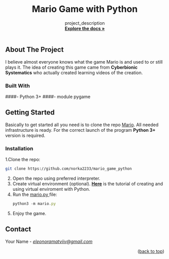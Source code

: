 <br />
<h1 align="center">Mario Game with Python</h1>

  <p align="center">
    project_description
    <br />
    <a href="https://github.com/norka2233/mario_game_python"><strong>Explore the docs »</strong></a>
    <br />
    <br />
  </p>
</div>


<!-- ABOUT THE PROJECT -->
## About The Project

I believe almost everyone knows what the game Mario is and used to or still plays it.
The idea of creating this game came from <b>Cyberbionic Systematics</b> who actually created learning videos of the creation.




### Built With

####- Python 3+
####- module pygame


## Getting Started

Basically to get started all you need is to clone the repo <a href="https://github.com/norka2233/mario_game_python" target="_blank">Mario</a>.
All needed infrastructure is ready. For the correct launch of the program <b> Python 3+ </b> version is required.


### Installation

1.Clone the repo:
   ```sh
   git clone https://github.com/norka2233/mario_game_python
   ```
2. Open the repo using preferred interpreter.
3. Create virtual environment (optional).     <a href="https://docs.python.org/3/library/venv.html"><strong>Here</strong></a> is the tutorial of creating and using virtual enviroment with Python.
4. Run the <u> mario.py </u> file:
   ```js
   python3 -m mario.py
   ```
5. Enjoy the game.

## Contact

Your Name - <i>eleonoramatviiv@gmail.com</i>

<p align="right">(<a href="#readme-top">back to top</a>)</p>
